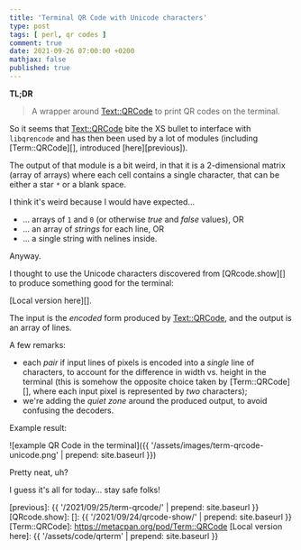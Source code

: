 ```yaml
---
title: 'Terminal QR Code with Unicode characters'
type: post
tags: [ perl, qr codes ]
comment: true
date: 2021-09-26 07:00:00 +0200
mathjax: false
published: true
---
```


**TL;DR**

> A wrapper around [Text::QRCode][] to print QR codes on the terminal.

So it seems that [Text::QRCode][] bite the XS bullet to interface with
`libqrencode` and has then been used by a lot of modules (including
[Term::QRCode][], introduced [here][previous]).

The output of that module is a bit weird, in that it is a 2-dimensional
matrix (array of arrays) where each cell contains a single character,
that can be either a star `*` or a blank space.

I think it's weird because I would have expected...

- ... arrays of `1` and `0` (or otherwise *true* and *false* values), OR
- ... an array of *strings* for each line, OR
- ... a single string with nelines inside.

Anyway.

I thought to use the Unicode characters discovered from [QRcode.show][]
to produce something good for the terminal:

<script src="https://gitlab.com/polettix/notechs/-/snippets/2181597.js"></script>

[Local version here][].

The input is the *encoded* form produced by [Text::QRCode][], and the
output is an array of lines.

A few remarks:

- each *pair* if input lines of pixels is encoded into a *single* line
  of characters, to account for the difference in width vs. height in
  the terminal (this is somehow the opposite choice taken by
  [Term::QRCode][], where each input pixel is represented by *two*
  characters);
- we're adding the *quiet zone* around the produced output, to avoid
  confusing the decoders.

Example result:

![example QR Code in the terminal]({{ '/assets/images/term-qrcode-unicode.png' | prepend: site.baseurl }})

Pretty neat, uh?

I guess it's all for today... stay safe folks!

[Perl]: https://www.perl.org/
[Raku]: https://raku.org/
[Text::QRCode]: https://metacpan.org/pod/Text::QRCode
[previous]: {{ '/2021/09/25/term-qrcode/' | prepend: site.baseurl }}
[QRcode.show]: []: {{ '/2021/09/24/qrcode-show/' | prepend: site.baseurl }}
[Term::QRCode]: https://metacpan.org/pod/Term::QRCode
[Local version here]: {{ '/assets/code/qrterm' | prepend: site.baseurl }}
